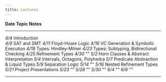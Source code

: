 ```yaml
---
title: Lectures
---
```

   

**Date**     **Topic**                                          **Notes**
--------     ----------------------------------------------     --------------
   *4/4*     Introduction  
   *4/9*     SAT and SMT
  *4/11*     Floyd-Hoare Logic
  *4/16*     VC Generation & Symbolic Execution
  *4/18*     Types: Hindley-Milner
  *4/23*     Types: Subtyping, Bidirectional Checking
  *4/25*     Refinement Types
  *4/30*     "" 
   *5/2*     Horn Clauses & Abstract Interpretation 
   *5/4*     Intervals, Octagons, Polyhedra
   *5/7*     Predicate Abstraction & Liquid Types
   *5/9*     Separation Logic
  *5/14*     "" 
  *5/16*     Nested Refinement Types
  *5/21*     Project Presentations
  *5/23*     "" 
  *5/28*     ""
  *5/30*     ""
   *6/4*     ""
   *6/6*     ""



----------------------------------------------------------------------------------




